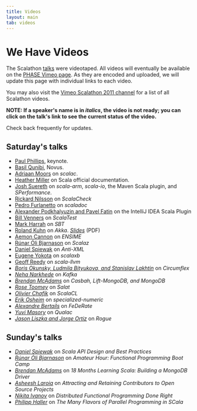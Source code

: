 ```yaml
---
title: Videos
layout: main
tab: videos
---
```


# We Have Videos

The Scalathon [talks](talks.html) were videotaped. All videos will eventually
be available on the [PHASE Vimeo page](http://vimeo.com/scala-phase/). As
they are encoded and uploaded, we will update this page with individual links
to each video.

You may also visit the
[Vimeo Scalathon 2011 channel](http://vimeo.com/channels/scalathon2011) for
a list of all Scalathon videos.

**NOTE: If a speaker's name is in *italics*, the video is not ready; you can
click on the talk's link to see the current status of the video.**

Check back frequently for updates.

## Saturday's talks

* [Paul Phillips](http://vimeo.com/28661064), keynote.
* [Basil Qunibi](http://www.vimeo.com/28662048), Novus.
* [Adriaan Moors](http://www.vimeo.com/28663888) on *scalac*.
* [Heather Miller](http://vimeo.com/28665310) on Scala official documentation.
* [Josh Suereth](http://vimeo.com/28666098) on *scala-arm*, *scala-io*, the
  Maven Scala plugin, and *SPerformance*.
* [Rickard Nilsson](http://vimeo.com/28670075) on *ScalaCheck*
* [Pedro Furlanetto](http://vimeo.com/28684471) on *scaladoc*
* [Alexander Podkhalyuzin and Pavel Fatin](http://vimeo.com/28692913) on
  the IntelliJ IDEA Scala Plugin
* [Bill Venners](http://vimeo.com/28717576) on *ScalaTest*
* [Mark Harrah](http://vimeo.com/28720255) on *SBT*
* [Roland Kuhn](http://vimeo.com/28725035) on *Akka*. [*Slides*](talk-slides/Roland-Kuhn-Akka.pdf) (PDF)
* [Aemon Cannon](http://vimeo.com/28740913) on *ENSIME*
* [Rúnar Óli Bjarnason](http://vimeo.com/28744278) on *Scalaz*
* [Daniel Spiewak](http://vimeo.com/28746025) on *Anti-XML*
* [Eugene Yokota](http://vimeo.com/28770488) on *scalaxb*
* [Geoff Reedy](http://vimeo.com/28774096) on *scala-llvm*
* [*Boris Okunsky, Ludmila Bityukova, and Stanislav Lakhtin*][not-ready] on *Circumflex*
* [*Neha Narkhede*][not-ready] on *Kafka*
* [*Brendan McAdams*][not-ready] on *Casbah, Lift-MongoDB, and MongoDB*
* [*Rose Toomey*][not-ready] on *Salat*
* [*Olivier Chafik*][not-ready] on *ScalaCL*
* [*Erik Osheim*][not-ready] on *specialized-numeric*
* [*Alexandre Bertails*][not-ready] on *FeDeRate*
* [*Yuvi Masory*][not-ready] on *Qualac*
* [*Jason Liszka and Jorge Ortiz*][not-ready] on *Rogue*

## Sunday's talks

* [*Daniel Spiewak*][not-ready] on *Scala API Design and Best Practices*
* [*Rúnar Óli Bjarnason*][not-ready] on *Amateur Hour: Functional Programming Boot Camp*
* [*Brendan McAdams*][not-ready] on *18 Months Learning Scala: Building a MongoDB Driver*
* [*Asheesh Laroia*][not-ready] on *Attracting and Retaining Contributors to Open Source Projects*
* [*Nikita Ivanov*][not-ready] on *Distributed Functional Programming Done Right*
* [*Philipp Haller*][not-ready] on *The Many Flavors of Parallel Programming in SCala*


[not-ready]: video-not-ready.html
[uploading]: video-uploading.html
